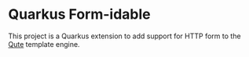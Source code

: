 # Quarkus Form-idable

This project is a Quarkus extension to add support for HTTP form to the [Qute](https://quarkus.io/guides/qute-reference) template engine.

